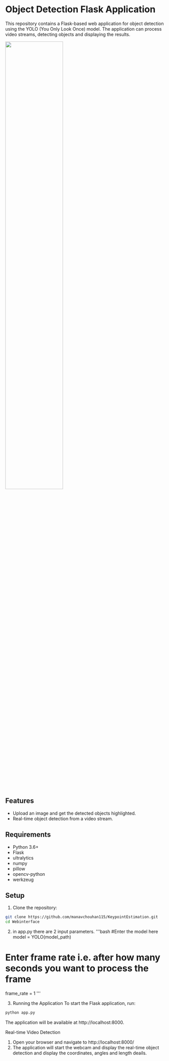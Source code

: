 # Object Detection Flask Application

This repository contains a Flask-based web application for object detection using the YOLO (You Only Look Once) model. The application can process  video streams, detecting objects and displaying the results.

<div>
    <img src="./img1.jpg" width="60%" hight="50%">
</div>

## Features

- Upload an image and get the detected objects highlighted.
- Real-time object detection from a video stream.

## Requirements

- Python 3.6+
- Flask
- ultralytics
- numpy
- pillow
- opencv-python
- werkzeug

## Setup

1. Clone the repository:

```bash
git clone https://github.com/manavchouhan115/KeypointEstimation.git
cd Webinterface
```

2. in app.py there are 2 input parameters.
'''bash
#Enter the model here
model = YOLO(model_path) 
# Enter frame rate i.e. after how many seconds you want to process the frame 
frame_rate = 1 
'''

3. Running the Application
To start the Flask application, run:
```bash
python app.py
```
The application will be available at http://localhost:8000.


Real-time Video Detection
1. Open your browser and navigate to http://localhost:8000/
2. The application will start the webcam and display the real-time object detection and display the coordinates, angles and length deails.
